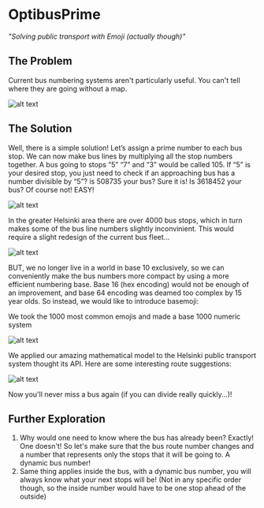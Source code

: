 # OptibusPrime

_"Solving public transport with Emoji (actually though)"_


## The Problem

Current bus numbering systems aren't particularly useful. You can't tell where they are going without a map.

![alt text](https://i.imgur.com/NjGNl8p.png) 

## The Solution

Well, there is a simple solution! Let’s assign a prime number to each bus stop. We can now make bus lines by multiplying all the stop numbers together. A bus going to stops “5” “7” and “3” would be called 105. If “5” is your desired stop, you just need to check if an approaching bus has a number divisible by “5”? is 508735 your bus? Sure it is! Is 3618452 your bus? Of course not! EASY!

![alt text](https://i.imgur.com/CRG5smU.png)

In the greater Helsinki area there are over 4000 bus stops, which in turn makes some of the bus line numbers slightly inconvinient. This would require a slight redesign of the current bus fleet…

![alt text](https://i.imgur.com/hPvJYvB.png)

BUT, we no longer live in a world in base 10 exclusively, so we can conveniently make the bus numbers more compact by using a more efficient numbering base. Base 16 (hex encoding) would not be enough of an improvement, and base 64 encoding was deamed too complex by 15 year olds. So instead, we would like to introduce basemoji:

We took the 1000 most common emojis and made a base 1000 numeric system

![alt text](https://i.imgur.com/PFLwCDX.png)

We applied our amazing mathematical model to the Helsinki public transport system thought its API. Here are some interesting route suggestions:

![alt text](https://i.imgur.com/xs2a8vx.png)

Now you'll never miss a bus again (if you can divide really quickly...)!

## Further Exploration

1. Why would one need to know where the bus has already been? Exactly! One doesn't! So let's make sure that the bus route number changes and a number that represents only the stops that it will be going to. A dynamic bus number!
2. Same thing applies inside the bus, with a dynamic bus number, you will always know what your next stops will be! (Not in any specific order though, so the inside number would have to be one stop ahead of the outside)
